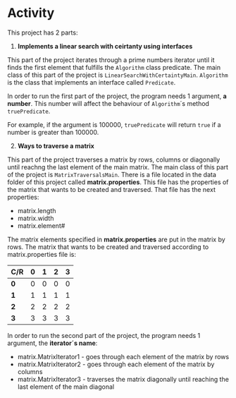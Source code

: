 # Activity
This project has 2 parts:
1. **Implements a linear search with ceirtanty using interfaces**

This part of the project iterates through a prime numbers iterator until it finds the first element that fulfills the `Algorithm` class predicate. The main class of this part of the project is `LinearSearchWithCertaintyMain`. `Algorithm` is the class that implements an interface called `Predicate`.

In order to run the first part of the project, the program needs 1 argument, **a number**. This number will affect the behaviour of `Algorithm`´s method `truePredicate`.

For example, if the argument is 100000, `truePredicate` will return `true` if a number is greater than 100000.


2. **Ways to traverse a matrix**

This part of the project traverses a matrix by rows, columns or diagonally until reachng the last element of the main matrix. The main class of this part of the project is `MatrixTraversalsMain`. There is a file located in the data folder of this project called **matrix.properties**. This file has the properties of the matrix that wants to be created and traversed. That file has the next properties:
- matrix.length
- matrix.width
- matrix.element#

The matrix elements specified in **matrix.properties** are put in the matrix by rows. The matrix that wants to be created and traversed according to matrix.properties file is:

 C/R | 0 | 1 | 2 | 3 |
------------ | ------------- | - | - | - |
**0** | 0 | 0 | 0 | 0
**1** | 1 | 1 | 1 | 1
**2** | 2 | 2 | 2 | 2
**3** | 3 | 3 | 3 | 3

In order to run the second part of the project, the program needs 1 argument, the **iterator´s name**:
- matrix.MatrixIterator1 - goes through each element of the matrix by rows
- matrix.MatrixIterator2 - goes through each element of the matrix by columns
- matrix.MatrixIterator3 - traverses the matrix diagonally until reaching the last element of the main diagonal



